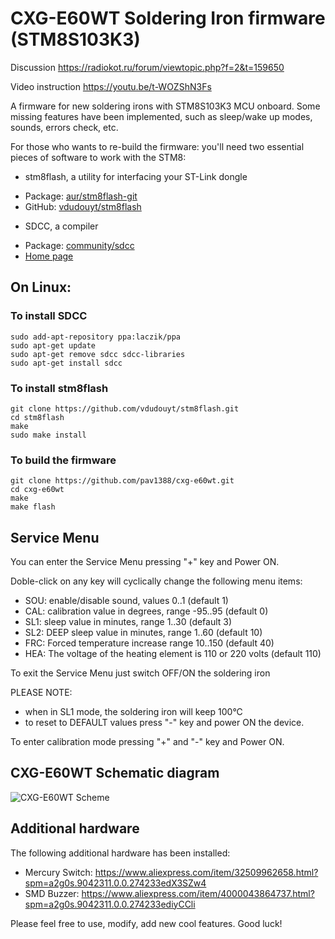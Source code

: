 # CXG-E60WT Soldering Iron firmware (STM8S103K3)

Discussion https://radiokot.ru/forum/viewtopic.php?f=2&t=159650

Video instruction https://youtu.be/t-WOZShN3Fs

A firmware for new soldering irons with STM8S103K3 MCU onboard. Some missing features have been implemented, such as sleep/wake up modes, sounds, errors check, etc. 

For those who wants to re-build the firmware: you'll need two essential pieces of software to work with the STM8:

- stm8flash, a utility for interfacing your ST-Link dongle
* Package: [aur/stm8flash-git](https://aur.archlinux.org/packages/stm8flash-git/)
* GitHub: [vdudouyt/stm8flash](https://github.com/vdudouyt/stm8flash)
- SDCC, a compiler
* Package: [community/sdcc](https://www.archlinux.org/packages/?q=sdcc)
* [Home page](https://sourceforge.net/projects/sdcc/files/snapshot_builds/)

## On Linux:

### To install SDCC
```
sudo add-apt-repository ppa:laczik/ppa
sudo apt-get update
sudo apt-get remove sdcc sdcc-libraries
sudo apt-get install sdcc
```
### To install stm8flash
```
git clone https://github.com/vdudouyt/stm8flash.git
cd stm8flash
make
sudo make install
```
### To build the firmware
```
git clone https://github.com/pav1388/cxg-e60wt.git
cd cxg-e60wt
make
make flash
```

## Service Menu
You can enter the Service Menu pressing "+" key and Power ON.

Doble-click on any key will cyclically change the following menu items:
* SOU: enable/disable sound, values 0..1 (default 1)
* CAL: calibration value in degrees, range -95..95 (default 0)
* SL1: sleep value in minutes, range 1..30 (default 3)
* SL2: DEEP sleep value in minutes, range 1..60 (default 10)
* FRC: Forced temperature increase range 10..150 (default 40)
* HEA: The voltage of the heating element is 110 or 220 volts (default 110)

To exit the Service Menu just switch OFF/ON the soldering iron

PLEASE NOTE: 
* when in SL1 mode, the soldering iron will keep 100°C
* to reset to DEFAULT values press "-" key and power ON the device.

To enter calibration mode pressing "+" and "-" key and Power ON.


## CXG-E60WT Schematic diagram

![CXG-E60WT Scheme](/images/scheme.gif)

## Additional hardware

The following additional hardware has been installed:
- Mercury Switch: https://www.aliexpress.com/item/32509962658.html?spm=a2g0s.9042311.0.0.274233edX3SZw4
- SMD Buzzer:   https://www.aliexpress.com/item/4000043864737.html?spm=a2g0s.9042311.0.0.274233ediyCCli


Please feel free to use, modify, add new cool features.  Good luck!
